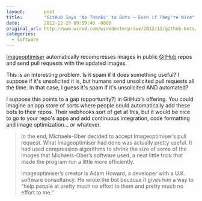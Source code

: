 ```yaml
---
layout:       post
title:        "GitHub Says 'No Thanks' to Bots — Even if They're Nice"
date:         2012-12-29 09:59:40 -0800
original_url: http://www.wired.com/wiredenterprise/2012/12/github-bots/
categories:
  - Software
---
```


 [Imageoptimiser](https://github.com/imageoptimiser)  automatically recompresses images in public  [GitHub](https://github.com)  repos and send pull requests with the updated images.

This is an interesting problem. Is it spam if it does something useful? I suppose if it's unsolicited it is, but humans send unsolicited pull requests all the time. In that case, I guess it's spam if it's unsolicited AND automated?

I suppose this points to a gap (opportunity?) in GitHub's offering. You could imagine an app store of sorts where people could automatically add these bots to their repos. Their webhooks sort of get at this, but it would be nice to go to your repo's apps and add continuous integration, code formatting and image optimization... or whatever.

 > 
 > 
 > In the end, Michaels-Ober decided to accept Imageoptimiser’s pull request. What Imageoptimiser had done was actually pretty useful. It had used compression algorithms to shrink the size of some of the images that Michaels-Ober’s software used, a neat little trick that made the program run a little more efficiently.
 > 
 > Imageoptimiser’s creator is Adam Howard, a developer with a U.K. software consultancy. He wrote the bot because it gives him a way to “help people at pretty much no effort to them and pretty much no effort to me.”
 > 
 > 
